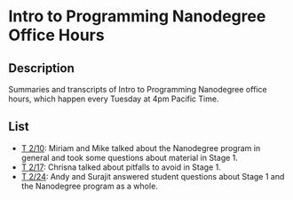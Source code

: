 # Intro to Programming Nanodegree Office Hours

## Description

Summaries and transcripts of Intro to Programming Nanodegree office hours,
which happen every Tuesday at 4pm Pacific Time.

## List

- [T 2/10][1]: Miriam and Mike talked about the Nanodegree program in general
  and took some questions about material in Stage 1.
- [T 2/17][2]: Chrisna talked about pitfalls to avoid in Stage 1.
- [T 2/24][3]: Andy and Surajit answered student questions about Stage 1 and
  the Nanodegree program as a whole.

[1]: https://www.youtube.com/watch?v=X6ABb_r-mT4
[2]: 2015-02-17-project-1.md
[3]: https://www.youtube.com/watch?v=JLUJpQGu58s
